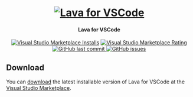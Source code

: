 <h1 align="center">
  <br>
  <a href="https://marketplace.visualstudio.com/items?itemName=GarrettJohnson.language-lava"><img src="https://raw.githubusercontent.com/garrettjohnson/vscode-lava-syntax/master/images/hub-banner.jpg" alt="Lava for VSCode"></a>
</h1>
<h4 align="center">Lava for VSCode</h4>

<p align="center">
    <a href="https://marketplace.visualstudio.com/items?itemName=GarrettJohnson.language-lava">
    <img alt="Visual Studio Marketplace Installs" src="https://img.shields.io/visual-studio-marketplace/i/GarrettJohnson.language-lava?style=for-the-badge"></a>
    <a href="https://marketplace.visualstudio.com/items?itemName=GarrettJohnson.language-lava">
    <img alt="Visual Studio Marketplace Rating" src="https://img.shields.io/visual-studio-marketplace/r/GarrettJohnson.language-lava?style=for-the-badge">
    </a>
    <a href="https://github.com/garrettjohnson/vscode-lava-syntax/commits/master">
    <img src="https://img.shields.io/github/last-commit/garrettjohnson/vscode-lava-syntax.svg?style=for-the-badge&logo=github&logoColor=white"
         alt="GitHub last commit">
    <a href="https://github.com/garrettjohnson/vscode-lava-syntax/issues">
    <img src="https://img.shields.io/github/issues-raw/garrettjohnson/vscode-lava-syntax.svg?style=for-the-badge&logo=github&logoColor=white"
         alt="GitHub issues"></a>
</p>


## Download

You can [download](https://marketplace.visualstudio.com/items?itemName=GarrettJohnson.language-lava) the latest installable version of Lava for VSCode at the [Visual Studio Marketplace](https://marketplace.visualstudio.com/items?itemName=GarrettJohnson.language-lava).
